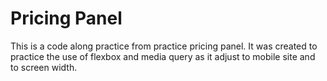# Pricing Panel

This is a code along practice from practice pricing panel.
It was created to practice the use of flexbox and
media query as it adjust to mobile site and to screen width.
